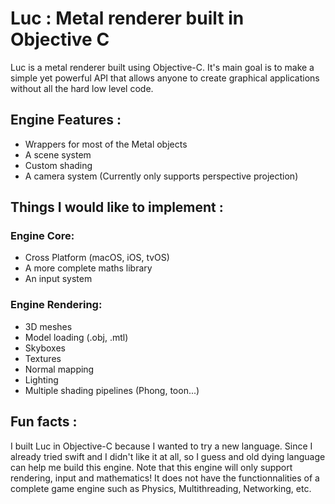 # Luc : Metal renderer built in Objective C

Luc is a metal renderer built using Objective-C. It's main goal is to make a simple yet powerful API that allows anyone to create graphical applications without all the hard low level code. 

## Engine Features :
- Wrappers for most of the Metal objects
- A scene system
- Custom shading
- A camera system (Currently only supports perspective projection)

## Things I would like to implement :

### Engine Core:
- Cross Platform (macOS, iOS, tvOS)
- A more complete maths library
- An input system

### Engine Rendering:
- 3D meshes
- Model loading (.obj, .mtl)
- Skyboxes
- Textures
- Normal mapping
- Lighting
- Multiple shading pipelines (Phong, toon...)

## Fun facts :
I built Luc in Objective-C because I wanted to try a new language. Since I already tried swift and I didn't like it at all, so I guess and old dying language can help me build this engine.
Note that this engine will only support rendering, input and mathematics! It does not have the functionnalities of a complete game engine such as Physics, Multithreading, Networking, etc.
